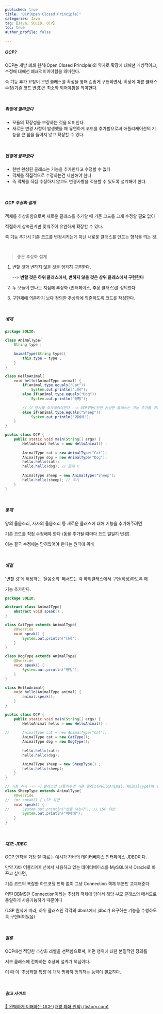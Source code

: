 ```yaml
---
published: true
title: "OCP(Open Closed Principle)" 
categories: Java
tag: [Java, SOLID, OCP] 
toc: true
author_profile: false 
  
---
```




##### OCP? 

OCP는 개방 폐쇄 원칙(Open Closed Principle)의 약자로 확장에 대해선 개방적이고, 수정에 대해선 폐쇄적이어야함을 의미한다. 

즉 기능 추가 요청이 오면 클래스를 확장을 통해 손쉽게 구현하면서, 확장에 따른 클래스 수정(기존 코드 변경)은 최소화 되어야함을 의미한다. 

 <br>



##### 확장에 열려있다 

- 모듈의 확장성을 보장하는 것을 의미한다. 
- 새로운 변경 사항이 발생했을 때 유연하게 코드를 추가함으로써 애플리케이션의 기능을 큰 힘을 들이지 않고 확장할 수 있다.

<br>



##### 변경에 닫혀있다 

* 한번 완성된 클래스는 기능을 추가한다고 수정할 수 없다
* 객체를 직접적으로 수정하는건 제한해야 한다
* 즉 객체를 직접 수정하지 않고도 변경사항을 적용할 수 있도록 설계해야 한다.

<br>



##### OCP 추상화 설계 

객체를 추상화함으로써 새로운 클래스를 추가할 때 기존 코드를 크게 수정할 필요 없이 

적절하게 상속관계만 맞춰주어 유연하게 확장할 수 있다. 

즉 기능 추가시 기존 코드를 변경시키는게 아닌 새로운 클래스를 만드는 형식을 띄는 것. 

<br>

> 좋은 추상화 설계 

1. 변할 것과 변하지 않을 것을 엄격히 구분한다.  

   --> **변할 것은 하위 클래스에서, 변하지 않을 것은 상위 클래스에서 구현한다**

2. 두 모듈이 만나는 지점에 추상화 (인터페이스, 추상 클래스)를 정의한다
3. 구현체에 의존하기 보다 정의한 추상화에 의존하도록 코드를 작성한다. 



<br>



##### 예제 

```java
package SOLID;

class AnimalType{
	String type ; 
	
	AnimalType(String type){
		this.type = type ; 
	}
}

class HelloAnimal{
	void hello(AnimalType animal) {
		if(animal.type.equals("Cat"))
			System.out.println("냐옹");
		else if(animal.type.equals("Dog"))
			System.out.println("멍멍");
		
		// 이 분기를 추가해줘야한다 --> OCP위반(한번 완성한 클래스는 기능 추가를 이유로 수정하면 안된다)
		else if(animal.type.equals("Sheep"))
			System.out.println("메에에");
	}
}

public class OCP {
	public static void main(String[] args) {
		HelloAnimal hello = new HelloAnimal() ; 
		
		AnimalType cat = new AnimalType("Cat"); 
		AnimalType dog = new AnimalType("Dog");		
		hello.hello(cat);
		hello.hello(dog); // 문제 x 
		
		AnimalType sheep = new AnimalType("Sheep");
		hello.hello(sheep); // 추가 
	}
}
```

<br>



##### 문제 

양의 울음소리, 사자의 울음소리 등 새로운 클래스에 대해 기능을 추가해주려면 

기존 코드를 직접 수정해야 한다 (동물 추가될 때마다 코드 일일히 변경).

이는 결국 수정에는 닫혀있어야 한다는 원칙에 위배

<br>





##### 해결 

'변할 것'에 해당하는 '울음소리' 메서드는 각 하위클래스에서 구현(확장)하도록 해

기능 추가한다.  

```java
package SOLID;

abstract class AnimalType{
	abstract void speak() ; 
}

class CatType extends AnimalType{
	@Override
	void speak() {
		System.out.println("냐옹");
	}
}

class DogType extends AnimalType{
	@Override
	void speak() {
		System.out.println("멍멍");
	}
}

class HelloAnimal{
	void hello(AnimalType animal) {
		animal.speak(); 
	}
}

public class OCP {
	public static void main(String[] args) {
		HelloAnimal hello = new HelloAnimal() ; 
		
//		AnimalType cat = new AnimalType("Cat"); 
		AnimalType cat = new CatType();		
		AnimalType dog = new DogType();		
	
		hello.hello(cat);
		hello.hello(dog); 

		AnimalType sheep = new SheepType() ; 
		hello.hello(sheep);
	}
}

// 기능 추가 --> 이 클래스만 만들어주면 기존 클래스(HelloAnimal, AnimalType)에 영향 x 
class SheepType extends AnimalType{
	@Override
//	int speak() { LSP 위반 
	void speak() {
//		System.out.println("밥을 먹는다"); // LSP 위반
		System.out.println("메에에");
	}
}
```

<br>





##### 대표: JDBC

OCP 언칙을 가장 잘 따르는 예시가 자바의 데이터베이스 인터페이스 JDBD이다. 

만약 자바 어플리케이션에서 사용하고 있는 데이터베이스를 MySQL에서 Oracle로 바꾸고 싶다면, 

기존 코드의 복잡한 하드코딩 변화 없이 그냥 Connection 객체 부분만 교체해준다

어떤 DBMS던 Connection이라는 추상화 객체에 담아서 해당 부모 클래스의 메서드로 동일하게 사용가능하기 때문이다

(LSP 원칙에 따라, 하위 클래스인 각각의 dbms에서 jdbc가 요구하는 기능을 수행하도록 구현되어있음)

<br>



##### 결론 

OCP에선 적당한 추상화 레벨을 선택함으로써, 어떤 행위에 대한 본질적인 정의를 

서브 클래스에 전파하는 추상화 설계가 핵심이다. 

이 때 이 '추상화할 특징'에 대해 명확히 정의하는 능력이 필요하다. 

 

<br>



##### 참고 사이트 

[💠 완벽하게 이해하는 OCP (개방 폐쇄 원칙) (tistory.com)](https://inpa.tistory.com/entry/OOP-💠-아주-쉽게-이해하는-OCP-개방-폐쇄-원칙)

<br>

